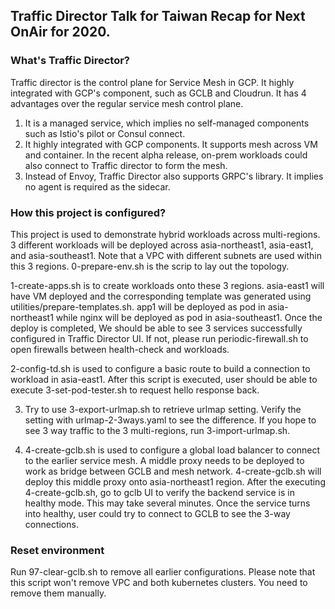 ## Traffic Director Talk for Taiwan Recap for Next OnAir for 2020.
### What's Traffic Director? 
Traffic director is the control plane for Service Mesh in GCP. It highly integrated with GCP's component, such as GCLB and Cloudrun. It has 4 advantages over the regular service mesh control plane. 
1. It is a managed service, which implies no self-managed components such as Istio's pilot or Consul connect. 
2. It highly integrated with GCP components. It supports mesh across VM and container. In the recent alpha release, on-prem workloads could also connect to Traffic director to form the mesh. 
3. Instead of Envoy, Traffic Director also supports GRPC's library. It implies no agent is required as the sidecar. 

### How this project is configured? 
This project is used to demonstrate hybrid workloads across multi-regions. 3 different workloads will be deployed across asia-northeast1, asia-east1, and asia-southeast1. Note that a VPC with different subnets are used within this 3 regions. 0-prepare-env.sh is the scrip to lay out the topology.

1-create-apps.sh is to create workloads onto these 3 regions. asia-east1 will have VM deployed and the corresponding template was generated using utilities/prepare-templates.sh. app1 will be deployed as pod in asia-northeast1 while nginx will be deployed as pod in asia-southeast1. Once the deploy is completed, We should be able to see 3 services successfully configured in Traffic Director UI. If not, please run periodic-firewall.sh to open firewalls between health-check and workloads. 

2-config-td.sh is used to configure a basic route to build a connection to workload in asia-east1. After this script is executed, user should be able to execute 3-set-pod-tester.sh to request hello response back. 

3. Try to use 3-export-urlmap.sh to retrieve urlmap setting. Verify the setting with urlmap-2-3ways.yaml to see the difference. If you hope to see 3 way traffic to the 3 multi-regions, run 3-import-urlmap.sh. 

4. 4-create-gclb.sh is used to configure a global load balancer to connect to the earlier service mesh. A middle proxy needs to be deployed to work as bridge between GCLB and mesh network. 4-create-gclb.sh will deploy this middle proxy onto asia-northeast1 region. After the executing 4-create-gclb.sh, go to gclb UI to verify the backend service is in healthy mode. This may take several minutes. Once the service turns into healthy, user could try to connect to GCLB to see the 3-way connections. 

### Reset environment
Run 97-clear-gclb.sh to remove all earlier configurations. Please note that this script won't remove VPC and both kubernetes clusters. You need to remove them manually. 
